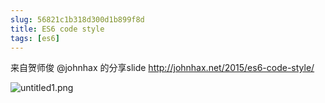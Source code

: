 ```yaml
---
slug: 56821c1b318d300d1b899f8d
title: ES6 code style
tags: [es6]
---
```


来自贺师俊 @johnhax 的分享slide
http://johnhax.net/2015/es6-code-style/

 ![untitled1.png](https://static.gaoqixhb.com/FlzmkcrdFGpnj2e_P84iIWFjIJ0Z)
